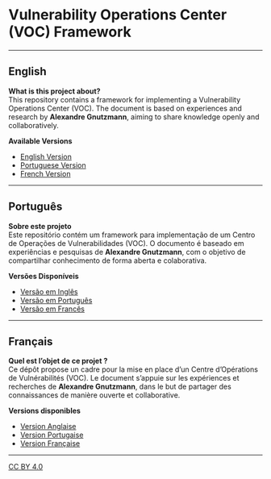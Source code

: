 # Vulnerability Operations Center (VOC) Framework



---

## English

**What is this project about?**  
This repository contains a framework for implementing a Vulnerability Operations Center (VOC). The document is based on experiences and research by **Alexandre Gnutzmann**, aiming to share knowledge openly and collaboratively.

**Available Versions**  
- [English Version](./en/VOC_Framework_EN.md)  
- [Portuguese Version](./pt/VOC_Framework_PT.md)  
- [French Version](./fr/VOC_Framework_FR.md)

---

## Português

**Sobre este projeto**  
Este repositório contém um framework para implementação de um Centro de Operações de Vulnerabilidades (VOC). O documento é baseado em experiências e pesquisas de **Alexandre Gnutzmann**, com o objetivo de compartilhar conhecimento de forma aberta e colaborativa.

**Versões Disponíveis**  
- [Versão em Inglês](./en/VOC_Framework_EN.md)  
- [Versão em Português](./pt/VOC_Framework_PT.md)  
- [Versão em Francês](./fr/VOC_Framework_FR.md)

---

## Français

**Quel est l’objet de ce projet ?**  
Ce dépôt propose un cadre pour la mise en place d’un Centre d’Opérations de Vulnérabilités (VOC). Le document s’appuie sur les expériences et recherches de **Alexandre Gnutzmann**, dans le but de partager des connaissances de manière ouverte et collaborative.

**Versions disponibles**  
- [Version Anglaise](./en/VOC_Framework_EN.md)  
- [Version Portugaise](./pt/VOC_Framework_PT.md)  
- [Version Française](./fr/VOC_Framework_FR.md)

---

[CC BY 4.0](https://creativecommons.org/licenses/by/4.0/)


